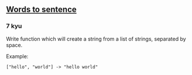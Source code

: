<h2><a href=https://www.codewars.com/kata/57a06005cf1fa5fbd5000216/train/javascript target="_blank">Words to sentence</a></h2><h3>7 kyu</h3><p>Write function which will create a string from a list of strings, separated by space.</p><p>Example:</p><p><code>["hello", "world"] -&gt; "hello world"</code></p>